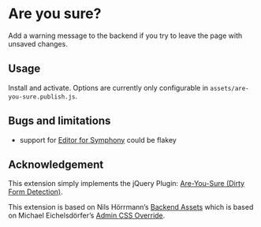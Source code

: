 # Are you sure?

Add a warning message to the backend if you try to leave the page with unsaved changes.

## Usage

Install and activate. Options are currently only configurable in `assets/are-you-sure.publish.js`. 

## Bugs and limitations

+ support for [Editor for Symphony](https://github.com/symphonists/editor_for_symphony) could be flakey

## Acknowledgement

This extension simply implements the jQuery Plugin: [Are-You-Sure (Dirty Form Detection)](https://github.com/codedance/jquery.AreYouSure/).

This extension is based on Nils Hörrmann’s [Backend Assets](https://github.com/symphonists/backend_assets) which is based on Michael Eichelsdörfer’s [Admin CSS Override](https://github.com/michael-e/admin_css_override).

